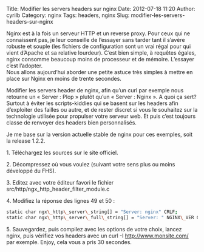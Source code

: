 Title: Modifier les servers headers sur nginx
Date: 2012-07-18 11:20
Author: cyrilb
Category: nginx
Tags: headers, nginx
Slug: modifier-les-servers-headers-sur-nginx

Nginx est à la fois un serveur HTTP et un reverse proxy. Pour ceux qui
ne connaissent pas, je leur conseille de l’essayer sans tarder tant il
s’avère robuste et souple (les fichiers de configuration sont un vrai
régal pour qui vient d’Apache et sa relative lourdeur). C’est bien
simple, à requêtes égales, nginx consomme beaucoup moins de processeur
et de mémoire. L’essayer c’est l’adopter.  
Nous allons aujourd’hui aborder une petite astuce très simples à mettre
en place sur Nginx en moins de trente secondes.

Modifier les servers header de nginx, afin qu’un curl par exemple nous
retourne un « Server : Plop » plutôt qu’un « Server : Nginx ». A quoi ça
sert? Surtout à éviter les scripts-kiddies qui se basent sur les headers
afin d’exploiter des failles ou autre, et de rester discret si vous le
souhaitez sur la technologie utilisée pour propulser votre serveur web.
Et puis c’est toujours classe de renvoyer des headers bien
personnalisés.

Je me base sur la version actuelle stable de nginx pour ces exemples,
soit la release 1.2.2.

​1. Téléchargez les sources sur le site officiel.

​2. Décompressez où vous voulez (suivant votre sens plus ou moins
développé du FHS).

​3. Editez avec votre éditeur favori le fichier
src/http/ngx\_http\_header\_filter\_module.c

​4. Modifiez la réponse des lignes 49 et 50 :

```bash
static char ngx\_http\_server\_string[] = "Server: nginx" CRLF;  
static char ngx\_http\_server\_full\_string[] = "Server: " NGINX\_VER CRLF;
```

​5. Sauvegardez, puis compilez avec les options de votre choix, lancez
nginx, puis vérifiez vos headers avec un curl -I http://www.monsite.com/
par exemple. Enjoy, cela vous a pris 30 secondes.
